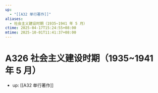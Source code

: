 ```yaml
---
up:
  - "[[A32 单行著作]]"
aliases:
  - 社会主义建设时期（1935~1941 年 5 月）
ctime: 2025-04-17T15:24:55+08:00
mtime: 2025-10-01T11:41:37+08:00
---
```


# A326 社会主义建设时期（1935~1941 年 5 月）

- up: [[A32 单行著作]]
